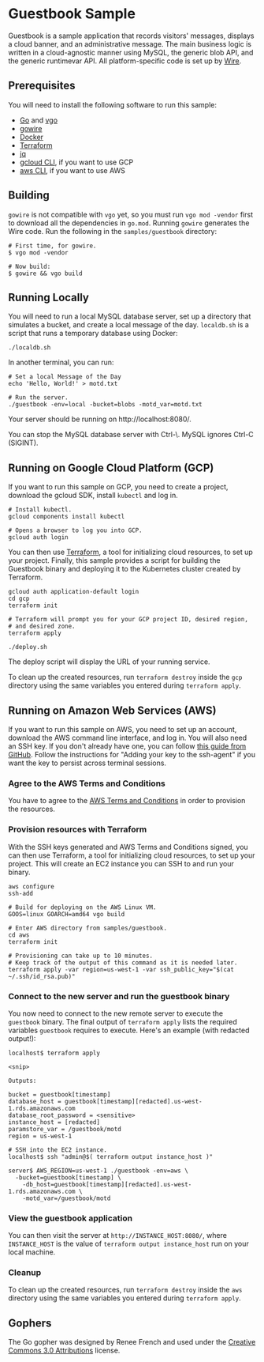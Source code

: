 # Guestbook Sample

Guestbook is a sample application that records visitors' messages, displays a
cloud banner, and an administrative message. The main business logic is
written in a cloud-agnostic manner using MySQL, the generic blob API, and the
generic runtimevar API. All platform-specific code is set up by 
[Wire](https://github.com/google/go-cloud/tree/master/wire).

## Prerequisites

You will need to install the following software to run this sample:

- [Go](https://golang.org/doc/install) and
  [vgo](https://go.googlesource.com/vgo)
- [gowire](https://github.com/google/go-cloud/blob/master/wire/README.md#installing)
- [Docker](https://docs.docker.com/install/)
- [Terraform][TF]
- [jq](https://stedolan.github.io/jq/download/)
- [gcloud CLI](https://cloud.google.com/sdk/downloads), if you want to use GCP
- [aws CLI](https://docs.aws.amazon.com/cli/latest/userguide/installing.html),
  if you want to use AWS

## Building

`gowire` is not compatible with `vgo` yet, so you must run `vgo mod -vendor`
first to download all the dependencies in `go.mod`. Running `gowire` generates
the Wire code. Run the following in the `samples/guestbook` directory:

```shell
# First time, for gowire.
$ vgo mod -vendor

# Now build:
$ gowire && vgo build
```

## Running Locally

You will need to run a local MySQL database server, set up a directory that
simulates a bucket, and create a local message of the day. `localdb.sh` is a
script that runs a temporary database using Docker:

```shell
./localdb.sh
```

In another terminal, you can run:

```shell
# Set a local Message of the Day
echo 'Hello, World!' > motd.txt

# Run the server.
./guestbook -env=local -bucket=blobs -motd_var=motd.txt
```

Your server should be running on http://localhost:8080/.

You can stop the MySQL database server with Ctrl-\\. MySQL ignores Ctrl-C
(SIGINT).

## Running on Google Cloud Platform (GCP)

If you want to run this sample on GCP, you need to create a project, download
the gcloud SDK, install `kubectl` and log in.

``` shell
# Install kubectl.
gcloud components install kubectl

# Opens a browser to log you into GCP.
gcloud auth login
```

You can then use [Terraform][TF], a tool for initializing cloud resources, to
set up your project. Finally, this sample provides a script for building the
Guestbook binary and deploying it to the Kubernetes cluster created by
Terraform.

```shell
gcloud auth application-default login
cd gcp
terraform init

# Terraform will prompt you for your GCP project ID, desired region,
# and desired zone.
terraform apply

./deploy.sh
```

The deploy script will display the URL of your running service.

To clean up the created resources, run `terraform destroy` inside the `gcp`
directory using the same variables you entered during `terraform apply`.

## Running on Amazon Web Services (AWS)

If you want to run this sample on AWS, you need to set up an account, download
the AWS command line interface, and log in. You will also need an SSH key. If you
don't already have one, you can follow [this guide from GitHub][GitHub SSH]. Follow the instructions for "Adding your key to the ssh-agent" if you want the key to persist across terminal sessions.

### Agree to the AWS Terms and Conditions
You have to agree to the [AWS Terms and Conditions][AWS T&C] in order to provision the resources.

### Provision resources with Terraform
With the SSH keys generated and AWS Terms and Conditions signed, you can then
use Terraform, a tool for initializing cloud resources, to set up your project.
This will create an EC2 instance you can SSH to and run your binary.

```shell
aws configure
ssh-add

# Build for deploying on the AWS Linux VM.
GOOS=linux GOARCH=amd64 vgo build

# Enter AWS directory from samples/guestbook.
cd aws
terraform init

# Provisioning can take up to 10 minutes.
# Keep track of the output of this command as it is needed later.
terraform apply -var region=us-west-1 -var ssh_public_key="$(cat ~/.ssh/id_rsa.pub)"
```

### Connect to the new server and run the guestbook binary
You now need to connect to the new remote server to execute the `guestbook` binary. The final output of `terraform apply` lists the required variables `guestbook` requires to execute. Here's an example (with redacted output!):

```shell
localhost$ terraform apply

<snip>

Outputs:

bucket = guestbook[timestamp]
database_host = guestbook[timestamp][redacted].us-west-1.rds.amazonaws.com
database_root_password = <sensitive>
instance_host = [redacted]
paramstore_var = /guestbook/motd
region = us-west-1

# SSH into the EC2 instance.
localhost$ ssh "admin@$( terraform output instance_host )"

server$ AWS_REGION=us-west-1 ./guestbook -env=aws \
  -bucket=guestbook[timestamp] \
	-db_host=guestbook[timestamp][redacted].us-west-1.rds.amazonaws.com \
	-motd_var=/guestbook/motd
```

### View the guestbook application
You can then visit the server at `http://INSTANCE_HOST:8080/`, where
`INSTANCE_HOST` is the value of `terraform output instance_host` run on your
local machine.

### Cleanup
To clean up the created resources, run `terraform destroy` inside the `aws`
directory using the same variables you entered during `terraform apply`.

[GitHub SSH]: https://help.github.com/articles/generating-a-new-ssh-key-and-adding-it-to-the-ssh-agent/
[AWS T&C]: https://aws.amazon.com/marketplace/pp?sku=55q52qvgjfpdj2fpfy9mb1lo4

## Gophers

The Go gopher was designed by Renee French and used under the [Creative Commons
3.0 Attributions](https://creativecommons.org/licenses/by/3.0/) license.

[TF]: https://www.terraform.io/intro/getting-started/install.html
